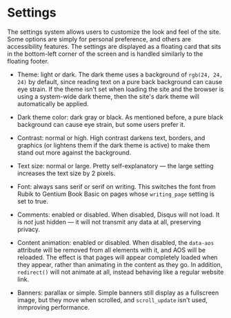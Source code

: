 # Settings



The settings system allows users to customize the look and feel of the site. Some options are simply for personal preference, and others are accessibility features. The settings are displayed as a floating card that sits in the bottom-left corner of the screen and is handled similarly to the floating footer.

- Theme: light or dark. The dark theme uses a background of `rgb(24, 24, 24)` by default, since reading text on a pure back background can cause eye strain. If the theme isn't set when loading the site and the browser is using a system-wide dark theme, then the site's dark theme will automatically be applied.

- Dark theme color: dark gray or black. As mentioned before, a pure black background can cause eye strain, but some users prefer it.

- Contrast: normal or high. High contrast darkens text, borders, and graphics (or lightens them if the dark theme is active) to make them stand out more against the background.

- Text size: normal or large. Pretty self-explanatory — the large setting increases the text size by 2 pixels.

- Font: always sans serif or serif on writing. This switches the font from Rubik to Gentium Book Basic on pages whose `writing_page` setting is set to true.

- Comments: enabled or disabled. When disabled, Disqus will not load. It is *not* just hidden — it will not transmit any data at all, preserving privacy.

- Content animation: enabled or disabled. When disabled, the `data-aos` attribute will be removed from all elements with it, and AOS will be reloaded. The effect is that pages will appear completely loaded when they appear, rather than animating in the content as they go. In addition, `redirect()` will not animate at all, instead behaving like a regular website link.

- Banners: parallax or simple. Simple banners still display as a fullscreen image, but they move when scrolled, and `scroll_update` isn't used, inmproving performance. 